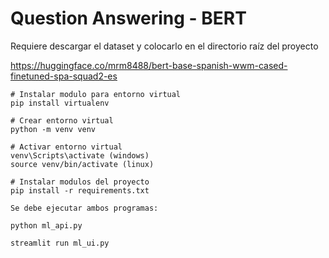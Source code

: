 # Question Answering - BERT

Requiere descargar el dataset y colocarlo en el directorio raíz del proyecto

https://huggingface.co/mrm8488/bert-base-spanish-wwm-cased-finetuned-spa-squad2-es

```
# Instalar modulo para entorno virtual
pip install virtualenv

# Crear entorno virtual
python -m venv venv

# Activar entorno virtual
venv\Scripts\activate (windows)
source venv/bin/activate (linux)

# Instalar modulos del proyecto
pip install -r requirements.txt

Se debe ejecutar ambos programas:

python ml_api.py

streamlit run ml_ui.py
```
